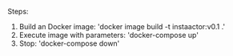 Steps:
1. Build an Docker image:
    'docker image build -t instaactor:v0.1 .'
2. Execute image with parameters:
    'docker-compose up'
3. Stop:
    'docker-compose down'